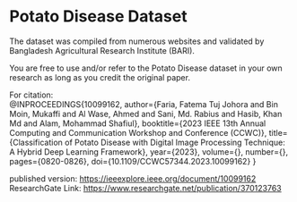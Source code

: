 # Potato Disease Dataset
The dataset was compiled from numerous websites and validated by Bangladesh Agricultural Research Institute (BARI).

You are free to use and/or refer to the Potato Disease dataset in your own research as long as you credit the original paper. <br/>

For citation:   
@INPROCEEDINGS{10099162,
  author={Faria, Fatema Tuj Johora and Bin Moin, Mukaffi and Al Wase, Ahmed and Sani, Md. Rabius and Hasib, Khan Md and Alam, Mohammad Shafiul},
  booktitle={2023 IEEE 13th Annual Computing and Communication Workshop and Conference (CCWC)}, 
  title={Classification of Potato Disease with Digital Image Processing Technique: A Hybrid Deep Learning Framework}, 
  year={2023},
  volume={},
  number={},
  pages={0820-0826},
  doi={10.1109/CCWC57344.2023.10099162}
  }


published version: https://ieeexplore.ieee.org/document/10099162
ResearchGate Link: https://www.researchgate.net/publication/370123763

